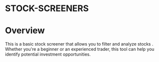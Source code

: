 # STOCK-SCREENERS

# Overview

This is a basic stock screener that allows you to filter and analyze stocks . Whether you're a beginner or an experienced trader, this tool can help you identify potential investment opportunities.
